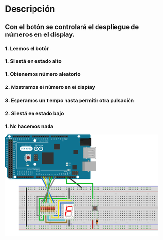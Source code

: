 # Descripción
## Con el botón se controlará el despliegue de números en el display.
### 1. Leemos el botón
  ### 1. Si está en estado alto
   ### 1. Obtenemos número aleatorio
   ### 2. Mostramos el número en el display
   ### 3. Esperamos un tiempo hasta permitir otra pulsación
### 2. Si está en estado bajo
  ### 1. No hacemos nada

![Practicas 13 Display 7 segmentos](https://github.com/RETBOT/Practicas-Sistemas-programables/blob/master/Unidad%203/Practica_13_Display_7_segmentos/Practica_13_Display_7_segmentos.png)
